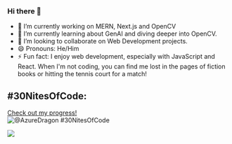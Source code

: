 ### Hi there 👋



- 🔭 I’m currently working on MERN, Next.js and OpenCV
- 🌱  I’m currently learning about GenAI and diving deeper into OpenCV.
- 👯 I’m looking to collaborate on Web Development projects.
- 😄 Pronouns: He/Him
- ⚡ Fun fact: I enjoy web development, especially with JavaScript and React. When I'm not coding, you can find me lost in the pages of fiction books or hitting the tennis court for a match!


## #30NitesOfCode:
  [Check out my progress!](https://www.codedex.io/@AzureDragon/30-nites-of-code)  
  ![@AzureDragon #30NitesOfCode](https://www.codedex.io/api/petStatus?user=AzureDragon)

  <a href="https://visitcount.itsvg.in">
  <img src="https://visitcount.itsvg.in/api?id=Pronit21&label=Profile%20Views&color=0&icon=6&pretty=false" />
</a>
